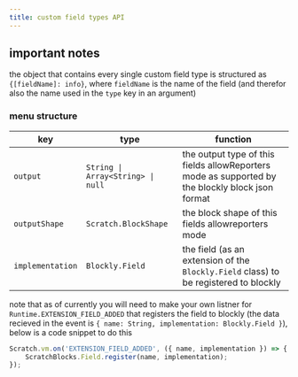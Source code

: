 ```yaml
---
title: custom field types API
---
```


## important notes
the object that contains every single custom field type is structured as `{[fieldName]: info}`, where `fieldName` is the name of the field (and therefor also the name used in the `type` key in an argument)

### menu structure
| key | type | function |
| --- | ---- | -------- |
| `output` | `String \| Array<String> \| null` | the output type of this fields allowReporters mode as supported by the blockly block json format |
| `outputShape` | `Scratch.BlockShape` | the block shape of this fields allowreporters mode |
| `implementation` | `Blockly.Field` | the field (as an extension of the `Blockly.Field` class) to be registered to blockly |

note that as of currently you will need to make your own listner for `Runtime.EXTENSION_FIELD_ADDED` that registers the field to blockly (the data recieved in the event is `{ name: String, implementation: Blockly.Field }`), below is a code snippet to do this
```js
Scratch.vm.on('EXTENSION_FIELD_ADDED', ({ name, implementation }) => {
    ScratchBlocks.Field.register(name, implementation);
});
```
